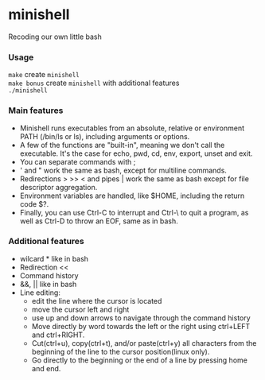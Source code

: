 # minishell

Recoding our own little bash

### Usage
``make`` create ``minishell``  
``make bonus`` create ``minishell`` with additional features  
``./minishell``

### Main features
- Minishell runs executables from an absolute, relative or environment PATH (/bin/ls or ls), including arguments or options.
- A few of the functions are "built-in", meaning we don't call the executable. It's the case for echo, pwd, cd, env, export, unset and exit.
- You can separate commands with ;
- ' and " work the same as bash, except for multiline commands.
- Redirections > >> < and pipes | work the same as bash  except for file descriptor aggregation.
- Environment variables are handled, like $HOME, including the return code $?.
- Finally, you can use Ctrl-C to interrupt and Ctrl-\ to quit a program, as well as Ctrl-D to throw an EOF, same as in bash.

### Additional features

- wilcard * like in bash
- Redirection <<
- Сommand history
- &&, || like in bash
- Line editing:
  - edit the line where the cursor is located
  - move the cursor left and right
  - use up and down arrows to navigate through the command history
  - Move directly by word towards the left or the right using ctrl+LEFT and ctrl+RIGHT.
  - Cut(ctrl+u), copy(ctrl+t), and/or paste(ctrl+y) all characters from the beginning of the line to the cursor position(linux only).
  - Go directly to the beginning or the end of a line by pressing home and end.  
